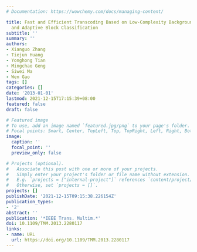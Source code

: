 ```yaml
---
# Documentation: https://wowchemy.com/docs/managing-content/

title: Fast and Efficient Transcoding Based on Low-Complexity Background Modeling
  and Adaptive Block Classification
subtitle: ''
summary: ''
authors:
- Xianguo Zhang
- Tiejun Huang
- Yonghong Tian
- Mingchao Geng
- Siwei Ma
- Wen Gao
tags: []
categories: []
date: '2013-01-01'
lastmod: 2021-12-15T17:15:39+08:00
featured: false
draft: false

# Featured image
# To use, add an image named `featured.jpg/png` to your page's folder.
# Focal points: Smart, Center, TopLeft, Top, TopRight, Left, Right, BottomLeft, Bottom, BottomRight.
image:
  caption: ''
  focal_point: ''
  preview_only: false

# Projects (optional).
#   Associate this post with one or more of your projects.
#   Simply enter your project's folder or file name without extension.
#   E.g. `projects = ["internal-project"]` references `content/project/deep-learning/index.md`.
#   Otherwise, set `projects = []`.
projects: []
publishDate: '2021-12-15T09:15:38.226154Z'
publication_types:
- '2'
abstract: ''
publication: '*IEEE Trans. Multim.*'
doi: 10.1109/TMM.2013.2280117
links:
- name: URL
  url: https://doi.org/10.1109/TMM.2013.2280117
---
```

